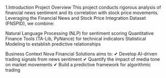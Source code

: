 1.Introduction
Project Overview
This project conducts rigorous analysis of financial news sentiment and its correlation with stock price movements. Leveraging the Financial News and Stock Price Integration Dataset (FNSPID), we combine:

Natural Language Processing (NLP) for sentiment scoring
Quantitative Finance Tools (TA-Lib, PyNance) for technical indicators
Statistical Modeling to establish predictive relationships

Business Context
Nova Financial Solutions aims to:
✔ Develop AI-driven trading signals from news sentiment
✔ Quantify the impact of media tone on market movements
✔ Build a predictive framework for algorithmic trading